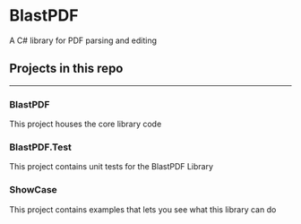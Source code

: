 # BlastPDF
A C# library for PDF parsing and editing

## Projects in this repo

---

### BlastPDF

This project houses the core library code

### BlastPDF.Test

This project contains unit tests for the BlastPDF Library

### ShowCase

This project contains examples that lets you see what this library can do


